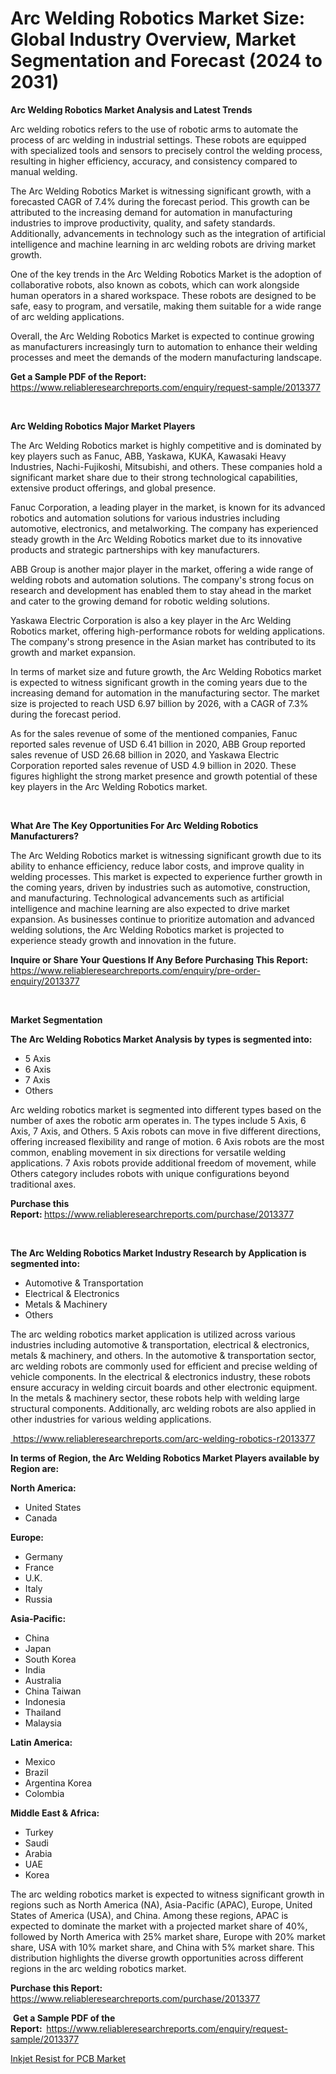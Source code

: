 <p><h1>Arc Welding Robotics Market Size: Global Industry Overview, Market Segmentation and Forecast (2024 to 2031)</h1></p><p><strong>Arc Welding Robotics Market Analysis and Latest Trends</strong></p>
<p><p>Arc welding robotics refers to the use of robotic arms to automate the process of arc welding in industrial settings. These robots are equipped with specialized tools and sensors to precisely control the welding process, resulting in higher efficiency, accuracy, and consistency compared to manual welding.</p><p>The Arc Welding Robotics Market is witnessing significant growth, with a forecasted CAGR of 7.4% during the forecast period. This growth can be attributed to the increasing demand for automation in manufacturing industries to improve productivity, quality, and safety standards. Additionally, advancements in technology such as the integration of artificial intelligence and machine learning in arc welding robots are driving market growth.</p><p>One of the key trends in the Arc Welding Robotics Market is the adoption of collaborative robots, also known as cobots, which can work alongside human operators in a shared workspace. These robots are designed to be safe, easy to program, and versatile, making them suitable for a wide range of arc welding applications.</p><p>Overall, the Arc Welding Robotics Market is expected to continue growing as manufacturers increasingly turn to automation to enhance their welding processes and meet the demands of the modern manufacturing landscape.</p></p>
<p><strong>Get a Sample PDF of the Report:&nbsp;</strong> <a href="https://www.reliableresearchreports.com/enquiry/request-sample/2013377">https://www.reliableresearchreports.com/enquiry/request-sample/2013377</a></p>
<p>&nbsp;</p>
<p><strong>Arc Welding Robotics Major Market Players</strong></p>
<p><p>The Arc Welding Robotics market is highly competitive and is dominated by key players such as Fanuc, ABB, Yaskawa, KUKA, Kawasaki Heavy Industries, Nachi-Fujikoshi, Mitsubishi, and others. These companies hold a significant market share due to their strong technological capabilities, extensive product offerings, and global presence.</p><p>Fanuc Corporation, a leading player in the market, is known for its advanced robotics and automation solutions for various industries including automotive, electronics, and metalworking. The company has experienced steady growth in the Arc Welding Robotics market due to its innovative products and strategic partnerships with key manufacturers.</p><p>ABB Group is another major player in the market, offering a wide range of welding robots and automation solutions. The company's strong focus on research and development has enabled them to stay ahead in the market and cater to the growing demand for robotic welding solutions.</p><p>Yaskawa Electric Corporation is also a key player in the Arc Welding Robotics market, offering high-performance robots for welding applications. The company's strong presence in the Asian market has contributed to its growth and market expansion.</p><p>In terms of market size and future growth, the Arc Welding Robotics market is expected to witness significant growth in the coming years due to the increasing demand for automation in the manufacturing sector. The market size is projected to reach USD 6.97 billion by 2026, with a CAGR of 7.3% during the forecast period.</p><p>As for the sales revenue of some of the mentioned companies, Fanuc reported sales revenue of USD 6.41 billion in 2020, ABB Group reported sales revenue of USD 26.68 billion in 2020, and Yaskawa Electric Corporation reported sales revenue of USD 4.9 billion in 2020. These figures highlight the strong market presence and growth potential of these key players in the Arc Welding Robotics market.</p></p>
<p>&nbsp;</p>
<p><strong>What Are The Key Opportunities For Arc Welding Robotics Manufacturers?</strong></p>
<p><p>The Arc Welding Robotics market is witnessing significant growth due to its ability to enhance efficiency, reduce labor costs, and improve quality in welding processes. This market is expected to experience further growth in the coming years, driven by industries such as automotive, construction, and manufacturing. Technological advancements such as artificial intelligence and machine learning are also expected to drive market expansion. As businesses continue to prioritize automation and advanced welding solutions, the Arc Welding Robotics market is projected to experience steady growth and innovation in the future.</p></p>
<p><strong>Inquire or Share Your Questions If Any Before Purchasing This Report:</strong> <a href="https://www.reliableresearchreports.com/enquiry/pre-order-enquiry/2013377">https://www.reliableresearchreports.com/enquiry/pre-order-enquiry/2013377</a></p>
<p>&nbsp;</p>
<p><strong>Market Segmentation</strong></p>
<p><strong>The Arc Welding Robotics Market Analysis by types is segmented into:</strong></p>
<p><ul><li>5 Axis</li><li>6 Axis</li><li>7 Axis</li><li>Others</li></ul></p>
<p><p>Arc welding robotics market is segmented into different types based on the number of axes the robotic arm operates in. The types include 5 Axis, 6 Axis, 7 Axis, and Others. 5 Axis robots can move in five different directions, offering increased flexibility and range of motion. 6 Axis robots are the most common, enabling movement in six directions for versatile welding applications. 7 Axis robots provide additional freedom of movement, while Others category includes robots with unique configurations beyond traditional axes.</p></p>
<p><strong>Purchase this Report:&nbsp;</strong><a href="https://www.reliableresearchreports.com/purchase/2013377">https://www.reliableresearchreports.com/purchase/2013377</a></p>
<p>&nbsp;</p>
<p><strong>The Arc Welding Robotics Market Industry Research by Application is segmented into:</strong></p>
<p><ul><li>Automotive & Transportation</li><li>Electrical & Electronics</li><li>Metals & Machinery</li><li>Others</li></ul></p>
<p><p>The arc welding robotics market application is utilized across various industries including automotive & transportation, electrical & electronics, metals & machinery, and others. In the automotive & transportation sector, arc welding robots are commonly used for efficient and precise welding of vehicle components. In the electrical & electronics industry, these robots ensure accuracy in welding circuit boards and other electronic equipment. In the metals & machinery sector, these robots help with welding large structural components. Additionally, arc welding robots are also applied in other industries for various welding applications.</p></p>
<p><a href="https://www.reliableresearchreports.com/arc-welding-robotics-r2013377">&nbsp;https://www.reliableresearchreports.com/arc-welding-robotics-r2013377</a></p>
<p><strong>In terms of Region, the Arc Welding Robotics Market Players available by Region are:</strong></p>
<p>
    <p> <strong> North America: </strong>
        <ul>
            <li>United States</li>
            <li>Canada</li>
        </ul>
        </p> 
    <p> <strong> Europe: </strong>
        <ul>
            <li>Germany</li>
            <li>France</li>
            <li>U.K.</li>
            <li>Italy</li>
            <li>Russia</li>
        </ul>
        </p> 
    <p> <strong> Asia-Pacific: </strong>
        <ul>
            <li>China</li>
            <li>Japan</li>
            <li>South Korea</li>
            <li>India</li>
            <li>Australia</li>
            <li>China Taiwan</li>
            <li>Indonesia</li>
            <li>Thailand</li>
            <li>Malaysia</li>
        </ul>
        </p> 
    <p> <strong> Latin America: </strong>
        <ul>
            <li>Mexico</li>
            <li>Brazil</li>
            <li>Argentina Korea</li>
            <li>Colombia</li>
        </ul>
        </p> 
    <p> <strong> Middle East & Africa: </strong>
        <ul>
            <li>Turkey</li>
            <li>Saudi</li>
            <li>Arabia</li>
            <li>UAE</li>
            <li>Korea</li>
        </ul>
    </p>
    </p>
<p><p>The arc welding robotics market is expected to witness significant growth in regions such as North America (NA), Asia-Pacific (APAC), Europe, United States of America (USA), and China. Among these regions, APAC is expected to dominate the market with a projected market share of 40%, followed by North America with 25% market share, Europe with 20% market share, USA with 10% market share, and China with 5% market share. This distribution highlights the diverse growth opportunities across different regions in the arc welding robotics market.</p></p>
<p><strong>Purchase this Report: </strong><a href="https://www.reliableresearchreports.com/purchase/2013377">https://www.reliableresearchreports.com/purchase/2013377</a></p>
<p>&nbsp;<strong>Get a Sample PDF of the Report:&nbsp;&nbsp;</strong><a href="https://www.reliableresearchreports.com/enquiry/request-sample/2013377">https://www.reliableresearchreports.com/enquiry/request-sample/2013377</a></p>
<p><strong></strong></p>
<p><p><a href="https://fearless-okapi-6c8.notion.site/Inkjet-Resist-for-PCB-Market-Comprehensive-Assessment-by-Type-Application-and-Geography-f2ec0dd7af764d5094e997d371146842">Inkjet Resist for PCB Market</a></p></p>